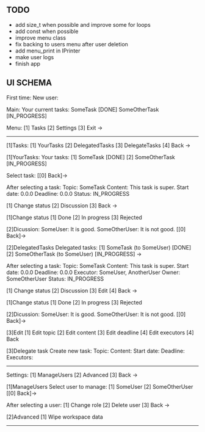 ## TODO
- add size_t when possible and improve some for loops
- add const when possible
- improve menu class
- fix backing to users menu after user deletion
- add menu_print in IPrinter
- make user logs
- finish app

## UI SCHEMA

First time:
New user:

Main:
Your current tasks:
SomeTask [DONE]
SomeOtherTask [IN_PROGRESS]

Menu:
 [1] Tasks
 [2] Settings
 [3] Exit
 ->

------------------------

[1]Tasks:
 [1] YourTasks
 [2] DelegatedTasks
 [3] DelegateTasks
 [4] Back
 ->
 
[1]YourTasks:
 Your tasks:
 [1] SomeTask [DONE]
 [2] SomeOtherTask [IN_PROGRESS]

 Select task:
 [[0] Back]->
 
After selecting a task:
 Topic: SomeTask
 Content: This task is super.
 Start date: 0.0.0
 Deadline: 0.0.0
 Status: IN_PROGRESS
 
 [1] Change status
 [2] Discussion
 [3] Back
 ->

[1]Change status
 [1] Done
 [2] In progress
 [3] Rejected

[2]Dicussion:
 SomeUser: It is good.
 SomeOtherUser: It is not good.
 [[0] Back]->

[2]DelegatedTasks
 Delegated tasks:
 [1] SomeTask (to SomeUser) [DONE]
 [2] SomeOtherTask (to SomeUser) [IN_PROGRESS]
 ->

After selecting a task:
 Topic: SomeTask
 Content: This task is super.
 Start date: 0.0.0
 Deadline: 0.0.0
 Executor: SomeUser, AnotherUser
 Owner: SomeOtherUser
 Status: IN_PROGRESS
 
 [1] Change status
 [2] Discussion
 [3] Edit
 [4] Back
 ->

[1]Change status
 [1] Done
 [2] In progress
 [3] Rejected

[2]Dicussion:
 SomeUser: It is good.
 SomeOtherUser: It is not good.
 [[0] Back]->

[3]Edit
 [1] Edit topic
 [2] Edit content
 [3] Edit deadline
 [4] Edit executors
 [4] Back	

[3]Delegate task
 Create new task:
 Topic:
 Content:
 Start date:
 Deadline:
 Executors:

------------------------

Settings:
 [1] ManageUsers
 [2] Advanced
 [3] Back
 ->

[1]ManageUsers
 Select user to manage:
 [1] SomeUser
 [2] SomeOtherUser
 [[0] Back]->

After selecting a user:
 [1] Change role
 [2] Delete user
 [3] Back 
 ->

[2]Advanced
 [1] Wipe workspace data

------------------------